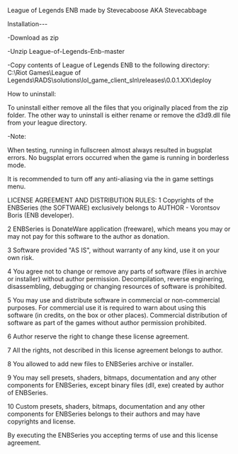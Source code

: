 League of Legends ENB made by Stevecaboose AKA Stevecabbage

Installation---

-Download as zip

-Unzip League-of-Legends-Enb-master

-Copy contents of League of Legends ENB to the following directory:
  C:\Riot Games\League of Legends\RADS\solutions\lol_game_client_sln\releases\0.0.1.XX\deploy
  
How to uninstall:

To uninstall either remove all the files that you originally placed from the zip folder. The other way to uninstall is either rename or remove the d3d9.dll file from your league directory. 
  
-Note: 

When testing, running in fullscreen almost always resulted in bugsplat errors. No bugsplat errors occurred when the game
is running in borderless mode.

It is recommended to turn off any anti-aliasing via the in game settings menu.

LICENSE AGREEMENT AND DISTRIBUTION RULES:
1 Copyrights of the ENBSeries (the SOFTWARE) exclusively belongs to AUTHOR - Vorontsov Boris (ENB developer). 


2 ENBSeries is DonateWare application (freeware), which means you may or may not pay for this software to the author as donation. 


3 Software provided "AS IS", without warranty of any kind, use it on your own risk. 


4 You agree not to change or remove any parts of software (files in archive or installer) without author permission.
Decompilation, reverse enginering, disassembling, debugging or changing resources of software is prohibited. 


5 You may use and distribute software in commercial or non-commercial purposes. For commercial use it is required to warn about using this software (in credits, on the box or other places). Commercial distribution of software as part of the games without author permission prohibited. 


6 Author reserve the right to change these license agreement. 


7 All the rights, not described in this license agreement belongs to author.


8 You allowed to add new files to ENBSeries archive or installer.


9 You may sell presets, shaders, bitmaps, documentation and any other components for ENBSeries, except binary files (dll, exe) created by author of ENBSeries. 


10 Custom presets, shaders, bitmaps, documentation and any other components for ENBSeries belongs to their authors and may have copyrights and license. 


By executing the ENBSeries you accepting terms of use and this license agreement.
